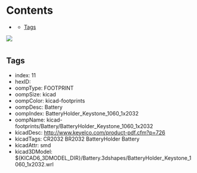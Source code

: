



Contents
========

* [](#)
	* [Tags](#tags)
  
![][im]
# 

## Tags

- index: 11
- hexID: 
- oompType: FOOTPRINT
- oompSize: kicad
- oompColor: kicad-footprints
- oompDesc: Battery
- oompIndex: BatteryHolder_Keystone_1060_1x2032
- oompName: kicad-footprints/Battery/BatteryHolder_Keystone_1060_1x2032
- kicadDesc: http://www.keyelco.com/product-pdf.cfm?p=726
- kicadTags: CR2032 BR2032 BatteryHolder Battery
- kicadAttr: smd
- kicad3DModel: ${KICAD6_3DMODEL_DIR}/Battery.3dshapes/BatteryHolder_Keystone_1060_1x2032.wrl



[im]: image.png
